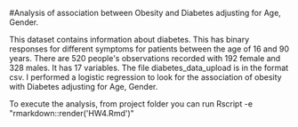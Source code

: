 #Analysis of association between Obesity and Diabetes adjusting for Age, Gender.

This dataset contains information about diabetes. This has binary responses for different symptoms for patients between the age of 16 and 90 years. There are 520 people's observations recorded with 192 female and 328 males. It has 17 variables.
The file diabetes_data_upload is in the format csv.
I performed a logistic regression to look for the association of obesity with Diabetes adjusting for Age, Gender.

To execute the analysis, from project folder you can run
Rscript -e "rmarkdown::render('HW4.Rmd')"
